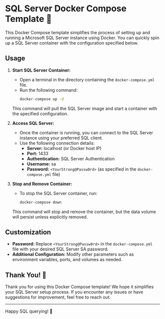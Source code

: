 # SQL Server Docker Compose Template 🐳

This Docker Compose template simplifies the process of setting up and running a Microsoft SQL Server instance using Docker. You can quickly spin up a SQL Server container with the configuration specified below.

## Usage

1. **Start SQL Server Container:**
   - Open a terminal in the directory containing the `docker-compose.yml` file.
   - Run the following command:
     ```bash
     docker-compose up -d
     ```
   This command will pull the SQL Server image and start a container with the specified configuration.

2. **Access SQL Server:**
   - Once the container is running, you can connect to the SQL Server instance using your preferred SQL client.
   - Use the following connection details:
     - **Server:** localhost (or Docker host IP)
     - **Port:** 1433
     - **Authentication:** SQL Server Authentication
     - **Username:** sa
     - **Password:** `<YourStrong@Passw0rd>` (as specified in the `docker-compose.yml` file)

3. **Stop and Remove Container:**
   - To stop the SQL Server container, run:
     ```bash
     docker-compose down
     ```
   This command will stop and remove the container, but the data volume will persist unless explicitly removed.

## Customization

- **Password:** Replace `<YourStrong@Passw0rd>` in the `docker-compose.yml` file with your desired SQL Server SA password.
- **Additional Configuration:** Modify other parameters such as environment variables, ports, and volumes as needed.

## Thank You! 🙏

Thank you for using this Docker Compose template! We hope it simplifies your SQL Server setup process. If you encounter any issues or have suggestions for improvement, feel free to reach out.

---

Happy SQL querying! 🚀